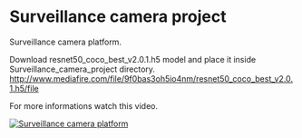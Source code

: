 # Surveillance camera project
Surveillance camera platform.

Download resnet50_coco_best_v2.0.1.h5 model and place it inside Surveillance_camera_project directory. http://www.mediafire.com/file/9f0bas3oh5io4nm/resnet50_coco_best_v2.0.1.h5/file 


For more informations watch this video.</h3>

[![Surveillance camera platform](http://img.youtube.com/vi/ZxxlywMYHMc/0.jpg)](http://www.youtube.com/watch?v=ZxxlywMYHMc "Surveillance camera platform")


